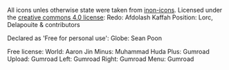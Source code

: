 All icons unles otherwise state were taken from [inon-icons](https://icon-icons.com/).
Licensed under the [creative commons 4.0 license](https://creativecommons.org/licenses/by/4.0/):
	Redo: Afdolash Kaffah
	Position: Lorc, Delapouite & contributors

Declared as 'Free for personal use':
	Globe: Sean Poon

Free license:
	World: Aaron Jin
	Minus: Muhammad Huda
	Plus: Gumroad
	Upload: Gumroad
	Left: Gumroad
	Right: Gumroad
	Menu: Gumroad

